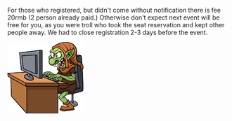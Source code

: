 For those who registered, but didn't come without notification there is fee 20rmb (2 person already paid.)
 Otherwise don't expect next event will be free for you, as you were troll who took the seat reservation and kept other people away.
 We had to close registration 2-3 days before the event.
  
![Internet-Troll-small.PNG](/Pictures/Internet-Troll-small.PNG)  
